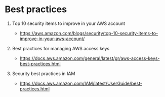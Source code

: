 
# Best practices

1. Top 10 security items to improve in your AWS account
    - https://aws.amazon.com/blogs/security/top-10-security-items-to-improve-in-your-aws-account/

1. Best practices for managing AWS access keys
    - https://docs.aws.amazon.com/general/latest/gr/aws-access-keys-best-practices.html

1. Security best practices in IAM
    - https://docs.aws.amazon.com/IAM/latest/UserGuide/best-practices.html